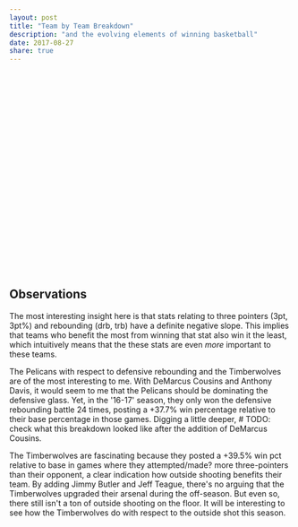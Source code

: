 ```yaml
---
layout: post
title: "Team by Team Breakdown"
description: "and the evolving elements of winning basketball"
date: 2017-08-27
share: true
---
```


<style type="text/css">
    circle.dark {
        opacity: 1.0;
    }

    circle.light {
        opacity: 0.05;
    }

    #statToggle ul>li {
        background: #099;
    }

    .container {
        width: 100%;
        margin: auto;
    }

    .avgLine {
        stroke-dasharray: 5,5;
    }

    .avgLine.dark {
        opacity: 1.0;
    }

    .avgLine.light {
        opacity: 0.0;
    }
</style>

<div class="toggle" id="statToggle"></div>

<div class="vert toggle" id="teamToggle"></div>
<svg class="graph" height="600" width="850"></svg>

<div class="tooltip" id="statTooltip"></div>

<script>

    d3.selection.prototype.moveToFront = function() {
        return this.each(function(){
            this.parentNode.appendChild(this);
        });
    };

    var translate = function(left, top) { return "translate(" + left + "," + top + ")"; };

    var data = {{ site.data.team_diff_data | jsonify }};

    var EXCLUDE_KEYS = new Set(['ts_pct', 'win', 'base_win_pct', 'fg', 'fg_pct', 'efg_pct']);
    var ACTIVE_TEAMS = new Set(['gsw']);

    var svgContainer = d3.select("svg"),
        graphMargins = {top: 25, right: 25, bottom: 25, left: 35};

    var graphWidth = +svgContainer.attr("width") - graphMargins.left - graphMargins.right;
    var graphHeight = +svgContainer.attr("height") - graphMargins.top - graphMargins.bottom;

    var graphContainer = svgContainer.append("g")
        .attr("transform", translate(graphMargins.left, graphMargins.top));

    var pctToHeight = d3.scaleLinear().range([graphHeight, 0]).domain([0, 1.0]);
    var numGamesToWidth = d3.scaleLinear().range([0, graphWidth]).domain([0, 82]);

    var statTooltip = d3.select("#statTooltip").style("opacity", 0);

    var state = {
        selectedStats: new Set([]),
        selectedTeams: new Set([]),
        statState: {},
        teamState: {}
    }

    function initState(keysToRender, teams) {
      for (var i = 0; i < keysToRender.length; i++) {
        var key = keysToRender[i];
        state.statState[key] = false;
      }

     for (var i = 0; i < teams.length; i++) {
        var team = teams[i];
        if (ACTIVE_TEAMS.has(team)) {
            state.teamState[team] = true;
            state.selectedTeams.add(team);
        } else state.teamState[team] = false;
      }

    }

    function drawToolTip(elem) {
        var stat = elem.attr("stat");
        var team = elem.attr("team");
        var pctDiff = elem.attr("pctDiff");
        var totalGames = elem.attr("totalGames");

        statTooltip.transition().duration(150);
        statTooltip.html(team + "|" + stat + ": (" + totalGames + ", " + pctDiff + "%)")
                   .style("left", (d3.event.pageX) + "px")
                   .style("top", (d3.event.pageY - 24) + "px")
                   .style("opacity", .9);
    }

    function renderPoints(teamName, data) {
        var dotRadius = 2.5;
        graphContainer.selectAll(".dot")
            .data(data)
            .enter()
            .append("circle")
              .attr("r", dotRadius)
              .attr("team", teamName)
              .style("fill", teamToColor(teamName))
              .attr("stat", function(d) { return d['stat'] })
              .attr("totalGames", function(d) { return d['total'] })
              .attr("pctDiff", function(d) { return (100 * d['pctDiff']).toFixed(2) })
              .attr("cx", function(d) { return numGamesToWidth(d['total']) })
              .attr("cy", function(d) { return pctToHeight(d['pctDiff'] )})
              .on('mouseover', function() { drawToolTip(d3.select(this)) })
              .on("mouseout", function() { statTooltip.transition().duration(50).style("opacity", 0)});
    }

    function renderAvgLine(team, baseWinPct) {
        graphContainer.append("line")
                      .attr("class", "avgLine")
                      .style("stroke", teamToColor(team))
                      .attr("team", team)
                      .attr("x1", numGamesToWidth(0))
                      .attr("x2", numGamesToWidth(82))
                      .attr("y1", pctToHeight(baseWinPct))
                      .attr("y2", pctToHeight(baseWinPct))
    }

    function extractTeams() {

        var teams = [];
        for (var key in data) {
            if (data.hasOwnProperty(key)) {
                var teamName = data[key]['team_name'];
                teams.push(teamName);
            }
        }
        return teams;
    }

    function extractKeys() {

        var keys = [];
        var stats = data[0]['diffs'];

        for (var key in stats) {
            if (EXCLUDE_KEYS.has(key)) continue
            if (stats.hasOwnProperty(key)) {
                keys.push(key)
            }
        }
        return keys;
    }

    function parseData(data) {
        var results = [];
        for (var key in data) {
            if (EXCLUDE_KEYS.has(key)) continue
            if (data.hasOwnProperty(key)) {
                var statMap = {
                    stat: key,
                    pctDiff: data[key]['pct_diff'],
                    total: data[key]['total']
                }
                results.push(statMap);
            }
        }
        return results;
    }

    function renderYAxis() {
        svgContainer.append("g")
                    .attr("transform", translate(graphMargins.left, graphMargins.top))
                    .call(d3.axisLeft(pctToHeight).tickFormat(d3.format(".0%")).ticks(5))
    }

    function renderXAxis() {
        svgContainer.append("g")
                      .attr("transform", translate(graphMargins.left, graphMargins.top + graphHeight))
                      .call(d3.axisBottom(numGamesToWidth).tickFormat(d3.format("d")).ticks(17))
    }

    // TODO: move this and the translate function into the a utils.file
    function encodeKey(key) { return key.replace('%', '\\%'); }

    // TODO: refactor this into an applyChanges method
    function togglePoints() {
        // clear all lines and circles
        d3.selectAll("circle").each(function() {
            d3.select(this).attr("class", "light");
        })

        d3.selectAll(".avgLine").each(function() {
            d3.select(this).attr("class", "avgLine light");
        })

        // draw all selected teams
        state.selectedTeams.forEach(function(d) {
            d3.selectAll("circle[team=" + d +"]").each(function() {
                var elem = d3.select(this).attr("class", "dark").moveToFront();
            })

            d3.selectAll(".avgLine[team=" + d +"]").each(function() {
                d3.select(this).attr("class", "avgLine dark");
            })
        })

        // apply stat filters
        state.selectedStats.forEach(function (s) {
            if (state.selectedTeams.size > 0) {
                state.selectedTeams.forEach(function (t) {
                    d3.selectAll("circle[team=" + t + "]").each(function() {
                        var elem = d3.select(this);
                        var stat = elem.attr("stat");
                        if (stat != s) elem.attr("class", "light")
                    })
                })
            } else {
                d3.selectAll("circle[stat=" + s + "]").each(function() {
                    d3.select(this).attr("class", "dark").moveToFront();
                })
            }
        });

    }

    function setUpStatToggles(stats) {

        d3.select("#statToggle").append("ul")
            .selectAll("li")
            .data(stats)
            .enter()
            .append("li")
            .attr("class", function(d) {
              if (state.statState[d] == true) return "ON";
              else return "OFF";
            })
            .text(function(d) {return d})
            .on('click', function (d) {
              if (state.statState[d] == true) {
                d3.select(this).attr("class", "OFF");
                state.statState[d] = false;
                state.selectedStats.delete(d);
              } else {
                d3.select(this).attr("class", "ON");
                state.statState[d] = true;
                state.selectedStats.add(d);
              }
              togglePoints();
            })
    }

    function setUpTeamToggles(teams) {
        d3.select("#teamToggle").append("ul")
            .selectAll("li")
            .data(teams)
            .enter()
            .append("li")
            .attr("class", function(d) {
              if (state.teamState[d] == true) return "ON";
              else return "OFF";
            })
            .style("background", function(t) {return teamToColor(t)})
            .text(function(d) {return d})
            .on('click', function (d) {
              if (state.teamState[d] == true) {
                d3.select(this).attr("class", "OFF");
                state.teamState[d] = false;
                state.selectedTeams.delete(d);
              } else {
                d3.select(this).attr("class", "ON");
                state.teamState[d] = true;
                state.selectedTeams.add(d);
              }
              togglePoints();
            })

    }

    function draw() {
        for (var i = 0; i < data.length; i++) {
            var teamData = data[i];
            var teamName = teamData["team_name"];
            renderPoints(teamName, parseData(teamData["diffs"]));
            renderAvgLine(teamName, teamData["diffs"]["base_win_pct"]);
        }
        togglePoints();
    }

    var keys = extractKeys();
    var teams = extractTeams();

    var colors = ["#938c6d", "#936a24", "#a964fb", "#92e460", "#a05787", "#9c87a0", "#20c773", "#8b696d", "#78762d", "#e154c6", "#40835f", "#d73656", "#1afd5c", "#c4f546", "#3d88d8", "#bd3896", "#1397a3", "#f940a5", "#66aeff", "#d097e7", "#fe6ef9", "#d86507", "#8b900a", "#d47270", "#e8ac48", "#cf7c97", "#cebb11", "#718a90", "#e78139", "#ff7463"];

    var teamToColor = d3.scaleOrdinal().range(colors).domain(teams);

    initState(keys, teams);
    draw()

    renderYAxis();
    renderXAxis();

    setUpStatToggles(keys);
    setUpTeamToggles(teams);



</script>


## Observations

The most interesting insight here is that stats relating to three pointers (3pt, 3pt%) and rebounding (drb, trb) have a definite negative slope. This implies that teams who benefit the most from winning that stat also win it the least, which intuitively means that the these stats are even <i>more</i> important to these teams.

The Pelicans with respect to defensive rebounding and the Timberwolves are of the most interesting to me. With DeMarcus Cousins and Anthony Davis, it would seem to me that the Pelicans should be dominating the defensive glass. Yet, in the '16-17' season, they only won the defensive rebounding battle 24 times, posting a +37.7% win percentage relative to their base percentage in those games. Digging a little deeper, # TODO: check what this breakdown looked like after the addition of DeMarcus Cousins.

The Timberwolves are fascinating because they posted a +39.5% win pct relative to base in games where they attempted/made? more three-pointers than their opponent, a clear indication how outside shooting benefits their team. By adding Jimmy Butler and Jeff Teague, there's no arguing that the Timberwolves upgraded their arsenal during the off-season. But even so, there still isn't a ton of outside shooting on the floor. It will be interesting to see how the Timberwolves do with respect to the outside shot this season.

